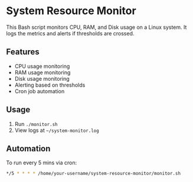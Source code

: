 # System Resource Monitor

This Bash script monitors CPU, RAM, and Disk usage on a Linux system. It logs the metrics and alerts if thresholds are crossed.

## Features
- CPU usage monitoring
- RAM usage monitoring
- Disk usage monitoring
- Alerting based on thresholds
- Cron job automation

## Usage
1. Run `./monitor.sh`
2. View logs at `~/system-monitor.log`

## Automation
To run every 5 mins via cron:
```bash
*/5 * * * * /home/your-username/system-resource-monitor/monitor.sh

